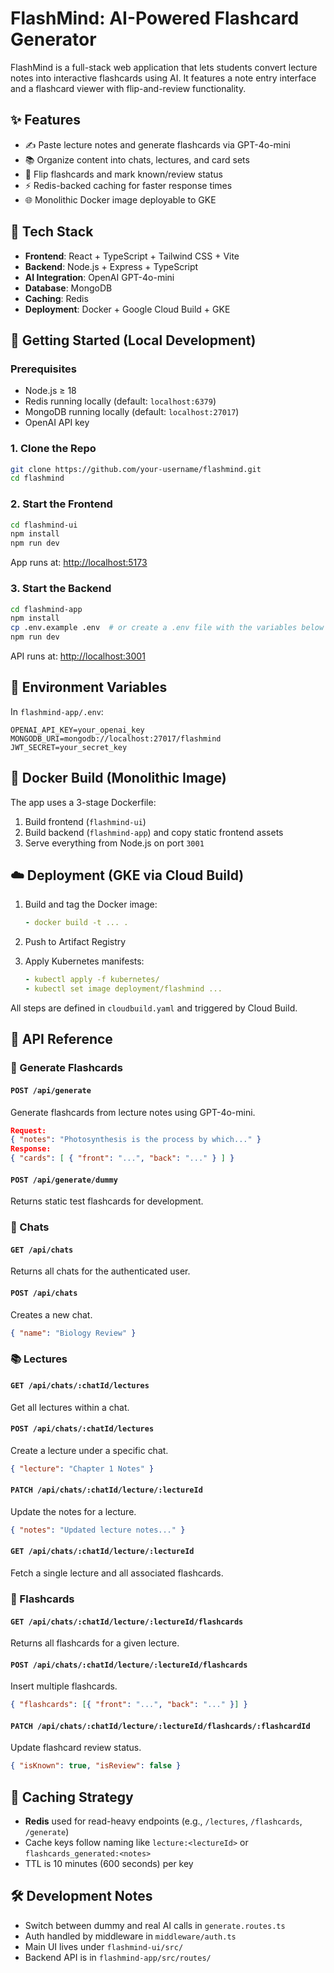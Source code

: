 # FlashMind: AI-Powered Flashcard Generator

FlashMind is a full-stack web application that lets students convert lecture notes into interactive flashcards using AI. It features a note entry interface and a flashcard viewer with flip-and-review functionality.

## ✨ Features

- ✍️ Paste lecture notes and generate flashcards via GPT-4o-mini
- 📚 Organize content into chats, lectures, and card sets
- 🔁 Flip flashcards and mark known/review status
- ⚡ Redis-backed caching for faster response times
- 🌐 Monolithic Docker image deployable to GKE

## 🧪 Tech Stack

- **Frontend**: React + TypeScript + Tailwind CSS + Vite
- **Backend**: Node.js + Express + TypeScript
- **AI Integration**: OpenAI GPT-4o-mini
- **Database**: MongoDB
- **Caching**: Redis
- **Deployment**: Docker + Google Cloud Build + GKE

## 🚀 Getting Started (Local Development)

### Prerequisites

- Node.js ≥ 18
- Redis running locally (default: `localhost:6379`)
- MongoDB running locally (default: `localhost:27017`)
- OpenAI API key

### 1. Clone the Repo

```bash
git clone https://github.com/your-username/flashmind.git
cd flashmind
```

### 2. Start the Frontend

```bash
cd flashmind-ui
npm install
npm run dev
```

App runs at: [http://localhost:5173](http://localhost:5173)

### 3. Start the Backend

```bash
cd flashmind-app
npm install
cp .env.example .env  # or create a .env file with the variables below
npm run dev
```

API runs at: [http://localhost:3001](http://localhost:3001)

## 🔐 Environment Variables

In `flashmind-app/.env`:

```env
OPENAI_API_KEY=your_openai_key
MONGODB_URI=mongodb://localhost:27017/flashmind
JWT_SECRET=your_secret_key
```

## 🐳 Docker Build (Monolithic Image)

The app uses a 3-stage Dockerfile:

1. Build frontend (`flashmind-ui`)
2. Build backend (`flashmind-app`) and copy static frontend assets
3. Serve everything from Node.js on port `3001`

## ☁️ Deployment (GKE via Cloud Build)

1. Build and tag the Docker image:

   ```yaml
   - docker build -t ... .
   ```

2. Push to Artifact Registry

3. Apply Kubernetes manifests:
   ```yaml
   - kubectl apply -f kubernetes/
   - kubectl set image deployment/flashmind ...
   ```

All steps are defined in `cloudbuild.yaml` and triggered by Cloud Build.

## 🧠 API Reference

### 🔄 Generate Flashcards

#### `POST /api/generate`

Generate flashcards from lecture notes using GPT-4o-mini.

```json
Request:
{ "notes": "Photosynthesis is the process by which..." }
Response:
{ "cards": [ { "front": "...", "back": "..." } ] }
```

#### `POST /api/generate/dummy`

Returns static test flashcards for development.

### 📁 Chats

#### `GET /api/chats`

Returns all chats for the authenticated user.

#### `POST /api/chats`

Creates a new chat.

```json
{ "name": "Biology Review" }
```

### 📚 Lectures

#### `GET /api/chats/:chatId/lectures`

Get all lectures within a chat.

#### `POST /api/chats/:chatId/lectures`

Create a lecture under a specific chat.

```json
{ "lecture": "Chapter 1 Notes" }
```

#### `PATCH /api/chats/:chatId/lecture/:lectureId`

Update the notes for a lecture.

```json
{ "notes": "Updated lecture notes..." }
```

#### `GET /api/chats/:chatId/lecture/:lectureId`

Fetch a single lecture and all associated flashcards.

### 🧾 Flashcards

#### `GET /api/chats/:chatId/lecture/:lectureId/flashcards`

Returns all flashcards for a given lecture.

#### `POST /api/chats/:chatId/lecture/:lectureId/flashcards`

Insert multiple flashcards.

```json
{ "flashcards": [{ "front": "...", "back": "..." }] }
```

#### `PATCH /api/chats/:chatId/lecture/:lectureId/flashcards/:flashcardId`

Update flashcard review status.

```json
{ "isKnown": true, "isReview": false }
```

## 🧠 Caching Strategy

- **Redis** used for read-heavy endpoints (e.g., `/lectures`, `/flashcards`, `/generate`)
- Cache keys follow naming like `lecture:<lectureId>` or `flashcards_generated:<notes>`
- TTL is 10 minutes (600 seconds) per key

## 🛠 Development Notes

- Switch between dummy and real AI calls in `generate.routes.ts`
- Auth handled by middleware in `middleware/auth.ts`
- Main UI lives under `flashmind-ui/src/`
- Backend API is in `flashmind-app/src/routes/`
